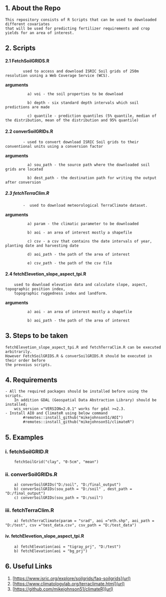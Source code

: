 ## 1. About the Repo

    This repository consists of R Scripts that can be used to downloaded different covariates 
    that will be used for predicting fertilizer requirements and crop yields for an area of interest.
      
## 2. Scripts
      
#### 2.1 FetchSoilGRIDS.R
        
            used to access and download ISRIC Soil grids of 250m resolution usning a Web Coverage Service (WCS).
**arguments** 
              
              a) voi - the soil properties to be download
               
              b) depth - six standard depth intervals which soil predictions are made
              
              c) quantile - prediction quantiles (5% quantile, median of the distribution, mean of the distribution and 95% quantile)
              
              
#### 2.2 converSoilGRIDs.R
        
            - used to convert download ISRIC Soil grids to their conventional units using a conversion factor

**arguments**
              
              a) sou_path - the source path where the downloaded soil grids are located
               
              b) dest_path - the destination path for writing the output after conversion
              
##### 2.3 fetchTerraClim.R
        
            -  used to download meteorological TerraClimate dataset.

**arguments**
              
              a) param - the climatic parameter to be downloaded
              
              b) aoi - an area of interest mostly a shapefile
              
              c) csv - a csv that contains the date intervals of year, planting date and harvesting date
              
              d) aoi_path - the path of the area of interest
              
              e) csv_path - the path of the csv file
              
#### 2.4 fetchElevetion_slope_aspect_tpi.R
        
        used to download elevation data and calculate slope, aspect, topographic position index, 
        topographic ruggedness index and landform.

**arguments** 
              
              a) aoi - an area of interest mostly a shapefile
              
              b) aoi_path - the path of the area of interest
              
## 3. Steps to be taken

    fetchElevetion_slope_aspect_tpi.R and fetchTerraClim.R can be executed arbitrarily. 
    However FetchSoilGRIDS.R & converSoilGRIDS.R should be executed in their order before
    the prevoius scripts. 

## 4. Requirements

    - All the required packages should be installed before using the scripts. 
        In addition GDAL (Geospatial Data Abstraction Library) should be installed; 
        wcs_version ="VERSION=2.0.1" works for gdal >=2.3.
    - Install AIO and ClimateR using below command 
            #remotes::install_github("mikejohnson51/AOI") 
            #remotes::install_github("mikejohnson51/climateR")

## 5. Examples
### i. fetchSoilGRID.R
    
        fetchSoilGrid("clay", "0-5cm", "mean")
### ii. converSoilGRIDs.R
    
        a) converSoilGRIDs("D:/soil", "D:/final_output")
        b) converSoilGRIDs(sou_path = "D:/soil" , dest_path = "D:/final_output")
        c) converSoilGRIDs(sou_path = "D:/soil")
        
### iii. fetchTerraClim.R
        
        a) fetchTerraClimate(param = "srad", aoi ="eth.shp", aoi_path = "D:/test", csv ="test_data.csv", csv_path = "D:/test_data")
        
#### iv. fetchElevetion_slope_aspect_tpi.R
        
        a) fetchElevation(aoi = "tigray_prj", "D:/test")
        b) fetchElevation(aoi = "bg_prj")

## 6. Useful Links

1. [https://www.isric.org/explore/soilgrids/faq-soilgrids](url)
2. [https://www.climatologylab.org/terraclimate.html](url)
3. [https://github.com/mikejohnson51/climateR](url)
